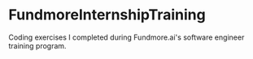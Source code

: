 # FundmoreInternshipTraining
Coding exercises I completed during Fundmore.ai's software engineer training program.
